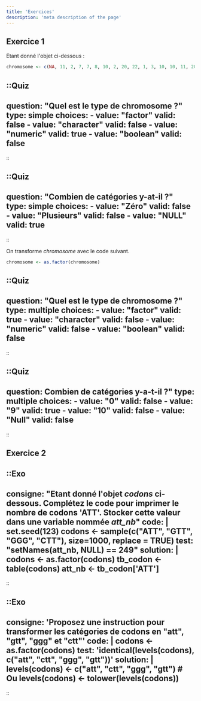 ```yaml
---
title: 'Exercices'
description: 'meta description of the page'
---
```


## Exercice 1

Etant donné l'objet  ci-dessous :

```r
chromosome <- c(NA, 11, 2, 7, 7, 8, 10, 2, 20, 22, 1, 3, 10, 10, 11, 20)
```

::Quiz
---
question: "Quel est le type de chromosome ?"
type: simple
choices:
    -   value: "factor"
        valid: false
    -   value: "character"
        valid: false
    -   value: "numeric"
        valid: true
    -   value: "boolean"
        valid: false
---
::

::Quiz
---
question: "Combien de catégories y-at-il ?"
type: simple
choices:
    -   value: "Zéro"
        valid: false
    -   value: "Plusieurs"
        valid: false
    -   value: "NULL"
        valid: true
---
::

On transforme *chromosome* avec le code suivant.

```r
chromosome <- as.factor(chromosome)
```

::Quiz
---
question: "Quel est le type de chromosome ?"
type: multiple
choices:
    -   value: "factor"
        valid: true
    -   value: "character"
        valid: false
    -   value: "numeric"
        valid: false
    -   value: "boolean"
        valid: false
---
::

::Quiz
---
question: Combien de catégories y-a-t-il ?"
type: multiple
choices:
    -   value: "0"
        valid: false
    -   value: "9"
        valid: true
    -   value: "10"
        valid: false
    -   value: "Null"
        valid: false
---
::


## Exercice 2

::Exo
---
consigne: "Etant donné l'objet *codons* ci-dessous. Complétez le code pour imprimer le nombre de codons 'ATT'. Stocker cette valeur dans une variable nommée *att_nb*"
code: |
    set.seed(123)
    codons <- sample(c("ATT", "GTT", "GGG", "CTT"), size=1000, replace = TRUE)
test: "setNames(att_nb, NULL) ==  249"
solution: |
    codons <- as.factor(codons)
    tb_codon <- table(codons)
    att_nb <- tb_codon['ATT']
---
::

::Exo
---
consigne: 'Proposez une instruction pour transformer les catégories de codons en "att", "gtt", "ggg" et "ctt"'
code: |
    codons <- as.factor(codons)
test: 'identical(levels(codons), c("att", "ctt", "ggg", "gtt"))'
solution: |
    levels(codons) <- c("att", "ctt", "ggg", "gtt")
    # Ou
    levels(codons) <- tolower(levels(codons))
---
::
